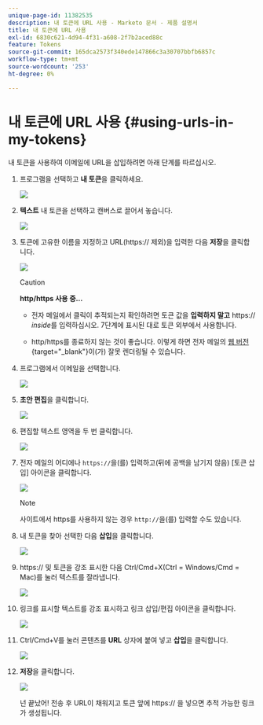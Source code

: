```yaml
---
unique-page-id: 11382535
description: 내 토큰에 URL 사용 - Marketo 문서 - 제품 설명서
title: 내 토큰에 URL 사용
exl-id: 6830c621-4d94-4f31-a608-2f7b2aced88c
feature: Tokens
source-git-commit: 165dca2573f340ede147866c3a30707bbfb6857c
workflow-type: tm+mt
source-wordcount: '253'
ht-degree: 0%

---
```


# 내 토큰에 URL 사용 {#using-urls-in-my-tokens}

내 토큰을 사용하여 이메일에 URL을 삽입하려면 아래 단계를 따르십시오.

1. 프로그램을 선택하고 **내 토큰**&#x200B;을 클릭하세요.

   ![](assets/one-4.png)

1. **텍스트** 내 토큰을 선택하고 캔버스로 끌어서 놓습니다.

   ![](assets/two-4.png)

1. 토큰에 고유한 이름을 지정하고 URL(https:// 제외)을 입력한 다음 **저장**&#x200B;을 클릭합니다.

   ![](assets/three-4.png)

   >[!CAUTION]
   >
   >**http/https 사용 중...**
   >
   >* 전자 메일에서 클릭이 추적되는지 확인하려면 토큰 값을 **입력하지 말고** https:// _inside_&#x200B;를 입력하십시오. 7단계에 표시된 대로 토큰 외부에서 사용합니다.
   >
   >* http/https를 종료하지 않는 것이 좋습니다. 이렇게 하면 전자 메일의 [웹 버전](/help/marketo/product-docs/email-marketing/general/functions-in-the-editor/add-a-view-as-web-page-link-to-an-email.md){target="_blank"}이(가) 잘못 렌더링될 수 있습니다.

1. 프로그램에서 이메일을 선택합니다.

   ![](assets/four-3.png)

1. **초안 편집**&#x200B;을 클릭합니다.

   ![](assets/five-3.png)

1. 편집할 텍스트 영역을 두 번 클릭합니다.

   ![](assets/six-1.png)

1. 전자 메일의 어디에나 `https://`을(를) 입력하고(뒤에 공백을 남기지 않음) [토큰 삽입] 아이콘을 클릭합니다.

   ![](assets/seven.png)

   >[!NOTE]
   >
   >사이트에서 https를 사용하지 않는 경우 `http://`을(를) 입력할 수도 있습니다.

1. 내 토큰을 찾아 선택한 다음 **삽입**&#x200B;을 클릭합니다.

   ![](assets/eight.png)

1. https:// 및 토큰을 강조 표시한 다음 Ctrl/Cmd+X(Ctrl = Windows/Cmd = Mac)를 눌러 텍스트를 잘라냅니다.

   ![](assets/nine.png)

1. 링크를 표시할 텍스트를 강조 표시하고 링크 삽입/편집 아이콘을 클릭합니다.

   ![](assets/ten.png)

1. Ctrl/Cmd+V를 눌러 콘텐츠를 **URL** 상자에 붙여 넣고 **삽입**&#x200B;을 클릭합니다.

   ![](assets/eleven.png)

1. **저장**&#x200B;을 클릭합니다.

   ![](assets/twelve.png)

   넌 끝났어! 전송 후 URL이 채워지고 토큰 앞에 https:// 을 넣으면 추적 가능한 링크가 생성됩니다.
